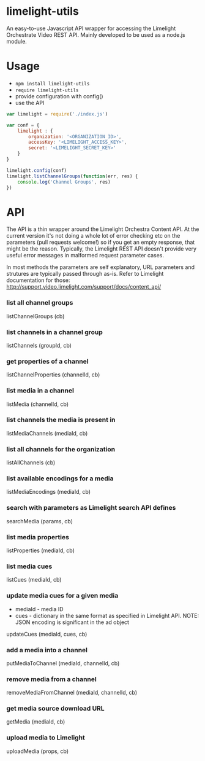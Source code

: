 # limelight-utils
An easy-to-use Javascript API wrapper for accessing the Limelight Orchestrate Video REST API. 
Mainly developed to be used as a node.js module.

# Usage

- `npm install limelight-utils`
- `require limelight-utils`
- provide configuration with config()
- use the API

```javascript
var limelight = require('./index.js')

var conf = {
	limelight : {
		organization: '<ORGANIZATION_ID>',
		accessKey: '<LIMELIGHT_ACCESS_KEY>',
		secret: '<LIMELIGHT_SECRET_KEY>'
	}
}

limelight.config(conf)
limelight.listChannelGroups(function(err, res) {
	console.log('Channel Groups', res)
})
```

# API
The API is a thin wrapper around the Limelight Orchestra Content API. At the current version 
it's not doing a whole lot of error checking etc on the parameters (pull requests welcome!) 
so if you get an empty response, that might be the reason. Typically, the Limelight REST API doesn't 
provide very useful error messages in malformed request parameter cases.

In most methods the parameters are self explanatory, URL parameters and strutures are typically 
passed through as-is. Refer to Limelight documentation for those: http://support.video.limelight.com/support/docs/content_api/

### list all channel groups
listChannelGroups (cb)

### list channels in a channel group
listChannels (groupId, cb) 

### get properties of a channel
listChannelProperties (channelId, cb)

### list media in a channel
listMedia (channelId, cb) 

### list channels the media is present in
listMediaChannels (mediaId, cb)

### list all channels for the organization
listAllChannels (cb)

### list available encodings for a media 
listMediaEncodings (mediaId, cb)

### search with parameters as Limelight search API defines
searchMedia (params, cb)

### list media properties
listProperties (mediaId, cb) 

### list media cues
listCues (mediaId, cb) 

### update media cues for a given media
- mediaId - media ID
- cues - dictionary in the same format as specified in Limelight API. NOTE: JSON encoding is significant in the ad object

updateCues (mediaId, cues, cb) 

### add a media into a channel
putMediaToChannel (mediaId, channelId, cb)

### remove media from a channel
removeMediaFromChannel (mediaId, channelId, cb)

### get media source download URL
getMedia (mediaId, cb) 

### upload media to Limelight
uploadMedia (props, cb) 

